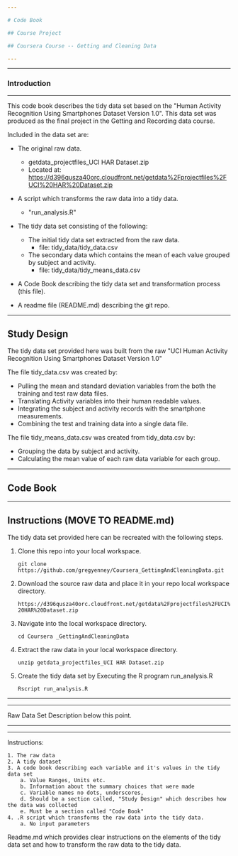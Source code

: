 ```yaml
---

# Code Book 

## Course Project

## Coursera Course -- Getting and Cleaning Data

---
```



---
### Introduction
---

This code book describes the tidy data set based on the "Human Activity 
Recognition Using Smartphones Dataset Version 1.0".  This data set was 
produced as the final project in the Getting and Recording data course.

Included in the data set are:

* The original raw data.
    * getdata_projectfiles_UCI HAR Dataset.zip
    * Located at:  https://d396qusza40orc.cloudfront.net/getdata%2Fprojectfiles%2FUCI%20HAR%20Dataset.zip

* A script which transforms the raw data into a tidy data.
    * "run_analysis.R"

* The tidy data set consisting of the following:
    * The initial tidy data set extracted from the raw data.
        * file:  tidy_data/tidy_data.csv 
    * The secondary data which contains the mean of each value grouped by subject and activity.
        * file:  tidy_data/tidy_means_data.csv

* A Code Book describing the tidy data set and transformation process (this file).

* A readme file (README.md) describing the git repo.

---
Study Design
---

The tidy data set provided here was built from the raw "UCI Human Activity Recognition Using Smartphones Dataset Version 1.0"

The file tidy_data.csv was created by:
* Pulling the mean and standard deviation variables from the both the training and test raw data files.
* Translating Activity variables into their human readable values.
* Integrating the subject and activity records with the smartphone measurements. 
* Combining the test and training data into a single data file.

The file tidy_means_data.csv was created from tidy_data.csv by:
* Grouping the data by subject and activity.
* Calculating the mean value of each raw data variable for each group.


---
Code Book
---

---
Instructions (MOVE TO README.md)
---

The tidy data set provided here can be recreated with the following steps.

1.  Clone this repo into your local workspace.

     ```git clone https://github.com/gregyenney/Coursera_GettingAndCleaningData.git```

1.  Download the source raw data and place it in your repo local workspace directory.

     ```https://d396qusza40orc.cloudfront.net/getdata%2Fprojectfiles%2FUCI%20HAR%20Dataset.zip```

1.  Navigate into the local workspace directory. 

    ```cd Coursera _GettingAndCleaningData```

1.  Extract the raw data in your local workspace directory.

     ```unzip getdata_projectfiles_UCI HAR Dataset.zip```

1.  Create the tidy data set by Executing the R program run_analysis.R

    ```Rscript run_analysis.R```



---
---

Raw Data Set Description below this point.

---
---

Instructions:

	1. The raw data
	2. A tidy dataset
	3. A code book describing each variable and it's values in the tidy data set
		a. Value Ranges, Units etc.
		b. Information about the summary choices that were made
		c. Variable names no dots, underscores, 
		d. Should be a section called, "Study Design" which describes how the data was collected
		e. Must be a section called "Code Book"
	4. .R script which transforms the raw data into the tidy data.
		a. No input parameters
Readme.md which provides clear instructions on the elements of the tidy data set and how to transform the raw data to the tidy data.
